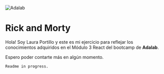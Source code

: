![Adalab](https://beta.adalab.es/resources/images/adalab-logo-155x61-bg-white.png)

# Rick and Morty

Hola! Soy Laura Portillo y este es mi ejercicio para reflejar los conocimientos adquiridos en el Módulo 3 React del bootcamp de **Adalab**.

Espero poder contarte más en algún momento.

`Readme in progress.`

